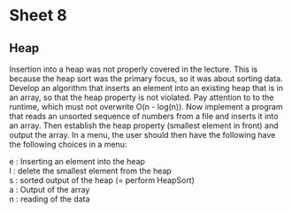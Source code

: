 # Sheet 8

## Heap
Insertion into a heap was not properly covered in the lecture. This is because the heap sort was the primary focus, so it was about sorting data.
Develop an algorithm that inserts an element into an existing heap that is in an array, so that the heap property is not violated. Pay attention to to the runtime, which must not overwrite O(n - log(n)).
Now implement a program that reads an unsorted sequence of numbers from a file and inserts it into an array. Then establish the heap property (smallest element in front) and output the array. 
In a menu, the user should then have the following have the following choices in a menu:

e : Inserting an element into the heap<br>
l : delete the smallest element from the heap<br>
s : sorted output of the heap (= perform HeapSort)<br>
a : Output of the array<br>
n : reading of the data<br>